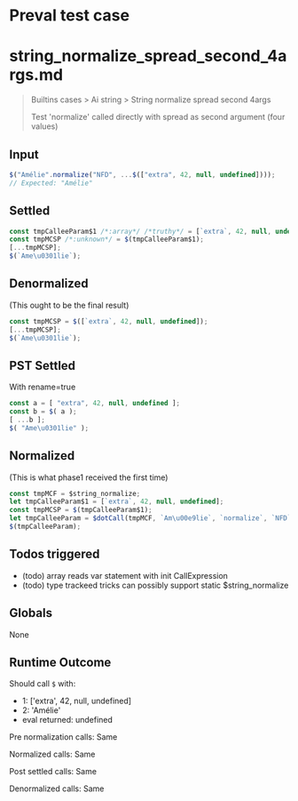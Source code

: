# Preval test case

# string_normalize_spread_second_4args.md

> Builtins cases > Ai string > String normalize spread second 4args
>
> Test 'normalize' called directly with spread as second argument (four values)

## Input

`````js filename=intro
$("Amélie".normalize("NFD", ...$(["extra", 42, null, undefined])));
// Expected: "Amélie"
`````


## Settled


`````js filename=intro
const tmpCalleeParam$1 /*:array*/ /*truthy*/ = [`extra`, 42, null, undefined];
const tmpMCSP /*:unknown*/ = $(tmpCalleeParam$1);
[...tmpMCSP];
$(`Ame\u0301lie`);
`````


## Denormalized
(This ought to be the final result)

`````js filename=intro
const tmpMCSP = $([`extra`, 42, null, undefined]);
[...tmpMCSP];
$(`Ame\u0301lie`);
`````


## PST Settled
With rename=true

`````js filename=intro
const a = [ "extra", 42, null, undefined ];
const b = $( a );
[ ...b ];
$( "Ame\u0301lie" );
`````


## Normalized
(This is what phase1 received the first time)

`````js filename=intro
const tmpMCF = $string_normalize;
let tmpCalleeParam$1 = [`extra`, 42, null, undefined];
const tmpMCSP = $(tmpCalleeParam$1);
let tmpCalleeParam = $dotCall(tmpMCF, `Am\u00e9lie`, `normalize`, `NFD`, ...tmpMCSP);
$(tmpCalleeParam);
`````


## Todos triggered


- (todo) array reads var statement with init CallExpression
- (todo) type trackeed tricks can possibly support static $string_normalize


## Globals


None


## Runtime Outcome


Should call `$` with:
 - 1: ['extra', 42, null, undefined]
 - 2: 'Amélie'
 - eval returned: undefined

Pre normalization calls: Same

Normalized calls: Same

Post settled calls: Same

Denormalized calls: Same
